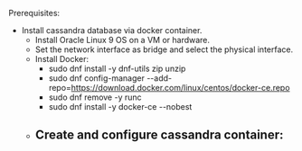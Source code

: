 Prerequisites:

- Install cassandra database via docker container.
  - Install Oracle Linux 9 OS on a VM or hardware.
  - Set the network interface as bridge and select the physical interface.
  - Install Docker:
    - sudo dnf install -y dnf-utils zip unzip
    - sudo dnf config-manager --add-repo=https://download.docker.com/linux/centos/docker-ce.repo
    - sudo dnf remove -y runc
    - sudo dnf install -y docker-ce --nobest
  - Create and configure cassandra container:
    - 